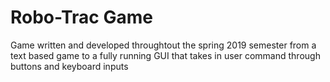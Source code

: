 # Robo-Trac Game

Game written and developed throughtout the spring 2019 semester from a text based game to a fully
running GUI that takes in user command through buttons and keyboard inputs
